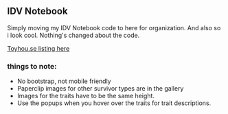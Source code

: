 
## IDV Notebook

Simply moving my IDV Notebook code to here for organization. And also so i look cool. Nothing's changed about the code.

[Toyhou.se listing here](https://toyhou.se/20043677.idv-notebook-f2u-)

### things to note:
- No bootstrap, not mobile friendly
- Paperclip images for other survivor types are in the gallery
- Images for the traits have to be the same height.
- Use the popups when you hover over the traits for trait descriptions.
